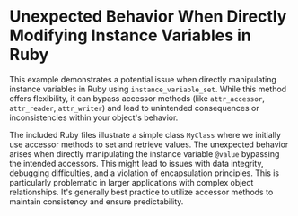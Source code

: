 # Unexpected Behavior When Directly Modifying Instance Variables in Ruby

This example demonstrates a potential issue when directly manipulating instance variables in Ruby using `instance_variable_set`. While this method offers flexibility, it can bypass accessor methods (like `attr_accessor`, `attr_reader`, `attr_writer`) and lead to unintended consequences or inconsistencies within your object's behavior.

The included Ruby files illustrate a simple class `MyClass` where we initially use accessor methods to set and retrieve values. The unexpected behavior arises when directly manipulating the instance variable `@value` bypassing the intended accessors.  This might lead to issues with data integrity, debugging difficulties, and a violation of encapsulation principles. This is particularly problematic in larger applications with complex object relationships.  It's generally best practice to utilize accessor methods to maintain consistency and ensure predictability.